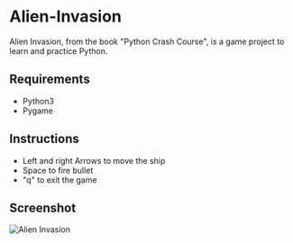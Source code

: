 # Alien-Invasion
Alien Invasion, from the book "Python Crash Course", is a game project  to learn and practice Python.
## Requirements
* Python3
* Pygame
## Instructions
* Left and right Arrows to move the ship
* Space to fire bullet
* "q" to exit the game
## Screenshot
![Alien Invasion](https://user-images.githubusercontent.com/69785149/90369850-0aa82600-e032-11ea-90a8-396bbb4c8efc.png)
